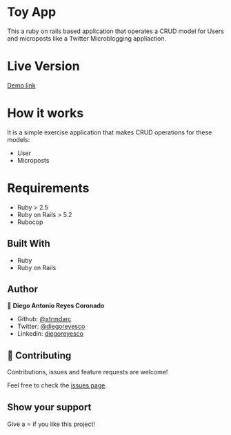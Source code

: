 # Toy App

This a ruby on rails based application that operates a CRUD model for Users and microposts like a Twitter Microblogging appliaction.

# Live Version
[Demo link](https://sheltered-eyrie-51912.herokuapp.com/users)

# How it works

It is a simple exercise application that makes CRUD operations for these models:
- User
- Microposts

# Requirements

- Ruby > 2.5
- Ruby on Rails > 5.2
- Rubocop

## Built With

- Ruby
- Ruby on Rails

## Author

👤 **Diego Antonio Reyes Coronado**

- Github: [@xtrmdarc](https://github.com/xtrmdarc)
- Twitter: [@diegoreyesco](https://twitter.com/DiegoAn91629127)
- Linkedin: [diegoreyesco](https://www.linkedin.com/in/diego-reyes-coronado-7a7189b7/)

## 🤝 Contributing

Contributions, issues and feature requests are welcome!

Feel free to check the [issues page](issues/).

## Show your support

Give a ⭐️ if you like this project!
